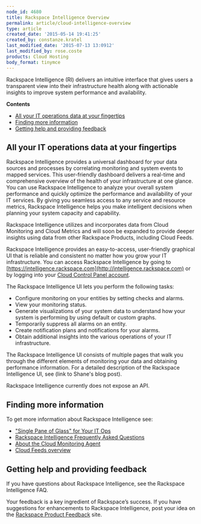 ```yaml
---
node_id: 4680
title: Rackspace Intelligence Overview
permalink: article/cloud-intelligence-overview
type: article
created_date: '2015-05-14 19:41:25'
created_by: constanze.kratel
last_modified_date: '2015-07-13 13:0912'
last_modified_by: rose.coste
products: Cloud Hosting
body_format: tinymce
---
```


Rackspace Intelligence (RI) delivers an intuitive interface that gives
users a transparent view into their infrastructure health along with
actionable insights to improve system performance and availability.

**Contents**

-   [All your IT operations data at your
    fingertips](#ITOperatioinsDataatYourFingertips)
-   [Finding more information](#Findingmoreinfo)
-   [Getting help and providing
    feedback](#gettingHelpandprovidingFeedback)

All your IT operations data at your fingertips
----------------------------------------------

Rackspace Intelligence provides a universal dashboard for your data
sources and processes by correlating monitoring and system events to
mapped services. This user-friendly dashboard delivers a real-time and
comprehensive overview of the health of your infrastructure at one
glance. You can use Rackspace Intelligence to analyze your overall
system performance and quickly optimize the performance and availability
of your IT services. By giving you seamless access to any service and
resource metrics, Rackspace Intelligence helps you make intelligent
decisions when planning your system capacity and capability.

Rackspace Intelligence utilizes and incorporates data from Cloud
Monitoring and Cloud Metrics and will soon be expanded to provide deeper
insights using data from other Rackspace Products, including Cloud
Feeds.

Rackspace Intelligence provides an easy-to-access, user-friendly
graphical UI that is reliable and consistent no matter how you grow your
IT infrastructure. You can access Rackspace Intelligence by going to
[https://intelligence.rackspace.com](http://intelligence.rackspace.com)
or by logging into your [Cloud Control Panel
account](https://mycloud.rackspace.com).

The Rackspace Intelligence UI lets you perform the following tasks:

-   Configure monitoring on your entities by setting checks and alarms.
-   View your monitoring status.
-   Generate visualizations of your system data to understand how your
    system is performing by using default or custom graphs.
-   Temporarily suppress all alarms on an entity.
-   Create notification plans and notifications for your alarms.
-   Obtain additional insights into the various operations of your IT
    infrastructure.

The Rackspace Intelligence UI consists of multiple pages that walk you
through the different elements of monitoring your data and obtaining
performance information. For a detailed description of the Rackspace
Intelligence UI, see (link to Shane's blog post).

Rackspace Intelligence currently does not expose an API.

Finding more information
------------------------

To get more information about Rackspace Intelligence see:

-   ["Single Pane of Glass" for Your IT
    Ops](http://www.rackspace.com/blog/cloud-monitoring/)
-   [Rackspace Intelligence Frequently Asked
    Questions](http://www.rackspace.com/knowledge_center/article/rackspace-intelligence-frequently-asked-questions)
-   [About the Cloud Monitoring
    Agent](http://www.rackspace.com/knowledge_center/article/about-the-cloud-monitoring-agent)
-   [Cloud Feeds
    overview](http://www.rackspace.com/knowledge_center/article/cloud-feeds-overview)

Getting help and providing feedback
-----------------------------------

If you have questions about Rackspace Intelligence, see the Rackspace
Intelligence FAQ.

Your feedback is a key ingredient of Rackspace&rsquo;s success. If you have
suggestions for enhancements to Rackspace Intelligence, post your idea
on the [Rackspace Product Feedback](https://feedback.rackspace.com/)
site.

